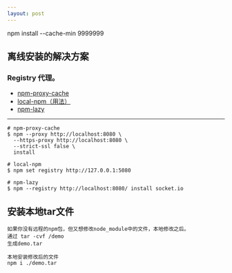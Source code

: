 ```yaml
---
layout: post
---
```


npm install --cache-min 9999999

## 离线安装的解决方案

### Registry 代理。
* [npm-proxy-cache](https://www.npmjs.com/package/npm-proxy-cache)
* [local-npm（用法）](https://github.com/nolanlawson/local-npm)
* [npm-lazy](https://github.com/mixu/npm_lazy)

-----
    # npm-proxy-cache
    $ npm --proxy http://localhost:8080 \
      --https-proxy http://localhost:8080 \
      --strict-ssl false \
      install

    # local-npm
    $ npm set registry http://127.0.0.1:5080

    # npm-lazy
    $ npm --registry http://localhost:8080/ install socket.io

## 安装本地tar文件
    如果你没有远程的npm包，但又想修改node_module中的文件，本地修改之后。
    通过 tar -cvf /demo  
    生成demo.tar

    本地安装修改后的文件
    npm i ./demo.tar
